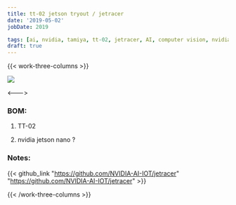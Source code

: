 ```yaml
---
title: tt-02 jetson tryout / jetracer
date: '2019-05-02'
jobDate: 2019

tags: [ai, nvidia, tamiya, tt-02, jetracer, AI, computer vision, nvidia, 英伟达]
draft: true
---
```


{{< work-three-columns >}}

![](https://user-images.githubusercontent.com/4212806/67442981-ce459e00-f5b7-11e9-9c8a-14ab360decb8.gif)

<---> <!-- magic separator, between columns -->

### BOM:

1. TT-02

1. nvidia jetson nano ?

### Notes:

{{< github_link "https://github.com/NVIDIA-AI-IOT/jetracer"  "https://github.com/NVIDIA-AI-IOT/jetracer" >}}

{{< /work-three-columns >}}
